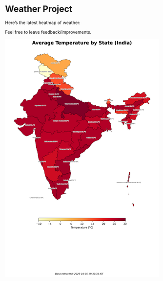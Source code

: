 # Weather Project

Here’s the latest heatmap of weather:

Feel free to leave feedback/improvements.

![India Heatmap](docs/assets/india_heatmap.png?v=E27A02)
